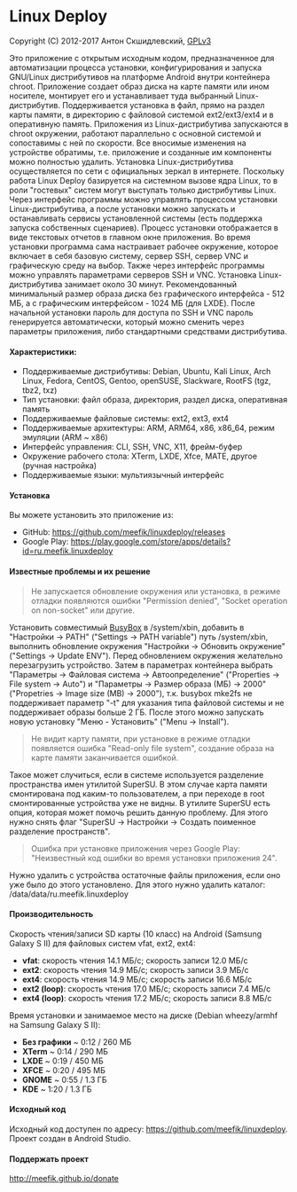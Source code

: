 Linux Deploy
============

Copyright (C) 2012-2017  Антон Скшидлевский, [GPLv3](http://opensource.org/licenses/gpl-3.0.html)

Это приложение с открытым исходным кодом, предназначенное для автоматизации процесса установки, конфигурирования и запуска GNU/Linux дистрибутивов на платформе Android внутри контейнера chroot. Приложение создает образ диска на карте памяти или ином носителе, монтирует его и устанавливает туда выбранный Linux-дистрибутив. Поддерживается установка в файл, прямо на раздел карты памяти, в директорию с файловой системой ext2/ext3/ext4 и в оперативную память. Приложения из Linux-дистрибутива запускаются в chroot окружении, работают параллельно с основной системой и сопоставимы с ней по скорости. Все вносимые изменения на устройстве обратимы, т.е. приложение и созданные им компоненты можно полностью удалить. Установка Linux-дистрибутива осуществляется по сети с официальных зеркал в интернете. Поскольку работа Linux Deploy базируется на системном вызове ядра Linux, то в роли "гостевых" систем могут выступать только дистрибутивы Linux. Через интерфейс программы можно управлять процессом установки Linux-дистрибутива, а после установки можно запускать и останавливать сервисы установленной системы (есть поддержка запуска собственных сценариев). Процесс установки отображается в виде текстовых отчетов в главном окне приложения. Во время установки программа сама настраивает рабочее окружение, которое включает в себя базовую систему, сервер SSH, сервер VNC и графическую среду на выбор. Также через интерфейс программы можно управлять параметрами серверов SSH и VNC. Установка Linux-дистрибутива занимает около 30 минут. Рекомендованный минимальный размер образа диска без графического интерфейса - 512 МБ, а с графическим интерфейсом - 1024 МБ (для LXDE). После начальной установки пароль для доступа по SSH и VNC пароль генерируется автоматически, который можно сменить через параметры приложения, либо стандартными средствами дистрибутива.

#### Характеристики:
* Поддерживаемые дистрибутивы: Debian, Ubuntu, Kali Linux, Arch Linux, Fedora, CentOS, Gentoo, openSUSE, Slackware, RootFS (tgz, tbz2, txz)
* Тип установки: файл образа, директория, раздел диска, оперативная память
* Поддерживаемые файловые системы: ext2, ext3, ext4
* Поддерживаемые архитектуры: ARM, ARM64, x86, x86_64, режим эмуляции (ARM ~ x86)
* Интерфейс управления: CLI, SSH, VNC, X11, фрейм-буфер
* Окружение рабочего стола: XTerm, LXDE, Xfce, MATE, другое (ручная настройка)
* Поддерживаемые языки: мультиязычный интерфейс

#### Установка
Вы можете установить это приложение из:
* GitHub: <https://github.com/meefik/linuxdeploy/releases>
* Google Play: <https://play.google.com/store/apps/details?id=ru.meefik.linuxdeploy>

#### Известные проблемы и их решение
> Не запускается обновление окружения или установка, в режиме отладки появляются ошибки "Permission denied", "Socket operation on non-socket" или другие.

Установить совместимый [BusyBox](https://github.com/meefik/busybox/releases) в /system/xbin, добавить в "Настройки -> PATH" ("Settings -> PATH variable") путь /system/xbin, выполнить обновление окружения "Настройки -> Обновить окружение" ("Settings -> Update ENV"). Перед обновлением окружения желательно перезагрузить устройство. Затем в параметрах контейнера выбрать "Параметры -> Файловая система -> Автоопределение" ("Properties -> File system -> Auto") и "Параметры -> Размер образа (МБ) -> 2000" ("Propetries -> Image size (MB) -> 2000"), т.к. busybox mke2fs не поддерживает параметр "-t" для указания типа файловой системы и не поддерживает образы больше 2 ГБ. После этого можно запускать новую установку "Меню - Установить" ("Menu -> Install").

> Не видит карту памяти, при установке в режиме отладки появляется ошибка "Read-only file system", создание образа на карте памяти заканчивается ошибкой.

Такое может случиться, если в системе используется разделение пространства имен утилитой SuperSU. В этом случае карта памяти смонтирована под каким-то пользователем, а при переходе в root смонтированные устройства уже не видны. В утилите SuperSU есть опция, которая может помочь решить данную проблему. Для этого нужно снять флаг "SuperSU -> Настройки -> Создать поименное разделение пространств".

> Ошибка при установке приложения через Google Play: "Неизвестный код ошибки во время установки приложения 24".

Нужно удалить с устройства остаточные файлы приложения, если оно уже было до этого установлено. Для этого нужно удалить каталог: /data/data/ru.meefik.linuxdeploy

#### Производительность
Скорость чтения/записи SD карты (10 класс) на Android (Samsung Galaxy S II) для файловых систем vfat, ext2, ext4:
* **vfat**: скорость чтения 14.1 МБ/с; скорость записи 12.0 МБ/с
* **ext2**: скорость чтения 14.9 МБ/с; скорость записи 3.9 МБ/с
* **ext4**: скорость чтения 14.9 МБ/с; скорость записи 16.6 МБ/с
* **ext2 (loop)**: скорость чтения 17.0 МБ/с; скорость записи 7.4 МБ/с
* **ext4 (loop)**: скорость чтения 17.2 МБ/с; скорость записи 8.8 МБ/с

Время установки и занимаемое место на диске (Debian wheezy/armhf на Samsung Galaxy S II):
* **Без графики** ~ 0:12 / 260 МБ
* **XTerm** ~ 0:14 / 290 МБ
* **LXDE** ~ 0:19 / 450 МБ
* **XFCE** ~ 0:20 / 495 МБ
* **GNOME** ~ 0:55 / 1.3 ГБ
* **KDE** ~ 1:20 / 1.3 ГБ

#### Исходный код
Исходный код доступен по адресу: <https://github.com/meefik/linuxdeploy>. Проект создан в Android Studio.

#### Поддержать проект
<http://meefik.github.io/donate>
